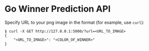# Go Winner Prediction API

Specify URL to your png image in the format (for example, use ```curl```):
```
$ curl -X GET http://127.0.0.1:5000/?url=<URL_TO_IMAGE>
{
    "<URL_TO_IMAGE>": "<COLOR_OF_WINNER>"
}
```
